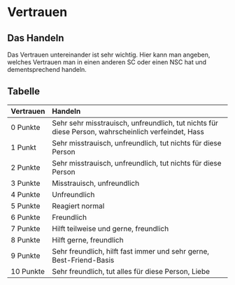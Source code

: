 # Vertrauen

## Das Handeln

Das Vertrauen untereinander ist sehr wichtig. Hier kann man angeben, welches Vertrauen man in einen anderen SC oder einen NSC hat und dementsprechend handeln.

## Tabelle

| Vertrauen | Handeln |
| :--- | :--- |
| 0 Punkte | Sehr sehr misstrauisch, unfreundlich, tut nichts für diese Person, wahrscheinlich verfeindet, Hass |
| 1 Punkt | Sehr misstrauisch, unfreundlich, tut nichts für diese Person |
| 2 Punkte | Sehr misstrauisch, unfreundlich, tut nichts für diese Person |
| 3 Punkte | Misstrauisch, unfreundlich |
| 4 Punkte | Unfreundlich |
| 5 Punkte | Reagiert normal |
| 6 Punkte | Freundlich |
| 7 Punkte | Hilft teilweise und gerne, freundlich |
| 8 Punkte | Hilft gerne, freundlich |
| 9 Punkte | Sehr freundlich, hilft fast immer und sehr gerne, Best-Friend-Basis |
| 10 Punkte | Sehr freundlich, tut alles für diese Person, Liebe |

